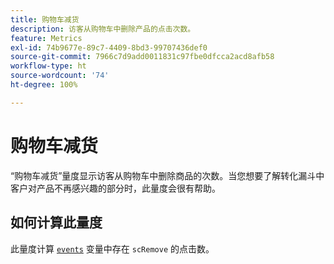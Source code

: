 ```yaml
---
title: 购物车减货
description: 访客从购物车中删除产品的点击次数。
feature: Metrics
exl-id: 74b9677e-89c7-4409-8bd3-99707436def0
source-git-commit: 7966c7d9add0011831c97fbe0dfcca2acd8afb58
workflow-type: ht
source-wordcount: '74'
ht-degree: 100%

---
```


# 购物车减货

“购物车减货”量度显示访客从购物车中删除商品的次数。当您想要了解转化漏斗中客户对产品不再感兴趣的部分时，此量度会很有帮助。

## 如何计算此量度

此量度计算 [`events`](/help/implement/vars/page-vars/events/events-overview.md) 变量中存在 `scRemove` 的点击数。
